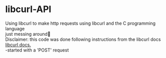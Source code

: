 # libcurl-API
Using libcurl to make http requests using libcurl and the C programming language</br>
just messing around🤣</br>
Disclaimer: this code was done following instructions from the libcurl docs</br>
<a href="https://curl.se/libcurl/c/libcurl.html"> libcurl docs.</a></br>
-started  with a 'POST' request
